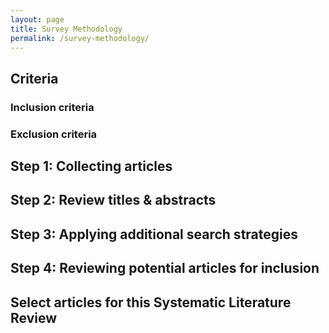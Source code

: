 ```yaml
---
layout: page
title: Survey Methodology
permalink: /survey-methodology/
---
```


## Criteria

### Inclusion criteria

### Exclusion criteria

## Step 1: Collecting articles

## Step 2: Review titles & abstracts

## Step 3: Applying additional search strategies

## Step 4: Reviewing potential articles for inclusion

## Select articles for this Systematic Literature Review

<!-- Table -->
